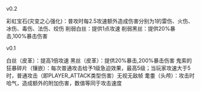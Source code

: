 v0.2

彩虹宝石(灾变之心强化)：普攻时每2.5攻速额外造成伤害分别为1的雷伤、火伤、冰伤、毒伤、法伤、绞伤
削弱白丝：提供1点攻速
削弱黑丝：提供20%暴击,100%暴击伤害

v0.1

白丝（皮革）：提高1倍攻速
黑丝（皮革）：提供20%暴击,200%暴击伤害
鬼索的狂暴碎片（镶嵌）：每次普通攻击给予1级急迫效果，最高5级；当玩家攻速大于5时，普通攻击（即PLAYER_ATTACK类型伤害）无视无敌帧
耄耋（头颅）：攻击时哈气，造成额外的附加伤害，数值等同于攻击速度
